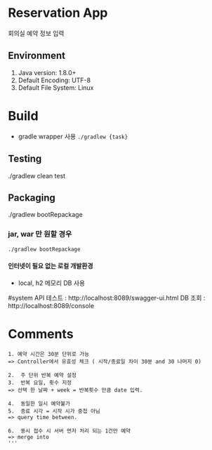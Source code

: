 # Reservation App
회의실 예약 정보 입력

## Environment
1. Java version: 1.8.0+
2. Default Encoding: UTF-8
3. Default File System: Linux

# Build
- gradle wrapper 사용 `./gradlew {task}` 

## Testing
./gradlew clean test

## Packaging
./gradlew bootRepackage

### jar, war 만 원할 경우
```bash
./gradlew bootRepackage
```

#### 인터넷이 필요 없는 로컬 개발환경
- local, h2 메모리 DB 사용


#system
API 테스트 : http://localhost:8089/swagger-ui.html
DB 조회 : http://localhost:8089/console

# Comments
```
1. 예약 시간은 30분 단위로 가능
=> Controller에서 유효성 체크 ( 시작/종료일 차이 30분 and 30 나머지 0)

2.	주 단위 반복 예약 설정
3.	반복 요일, 횟수 지정
=> 선택 한 날짜 + week = 반복횟수 만큼 date 입력.

4.	동일한 일시 예약불가
5.	종료 시각 = 시작 시가 중첩 아님
=> query time between.

6.	동시 접수 시 서버 먼저 처리 되는 1건만 예약
=> merge into
'''
